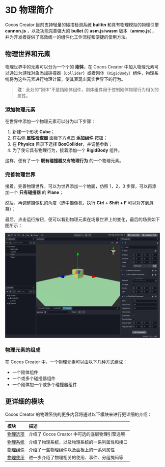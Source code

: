 # 3D 物理简介

Cocos Creator 目前支持轻量的碰撞检测系统 __builtin__ 和具有物理模拟的物理引擎 __cannon.js__ ，以及功能完善强大的 __bullet__ 的 __asm.js__/__wasm__ 版本（__ammo.js__），并为开发者提供了高效统一的组件化工作流程和便捷的使用方法。

## 物理世界和元素

物理世界中的元素可以分为一个个的 **刚体**，在 Cocos Creator 中加入物理元素可以通过为游戏对象添加碰撞器（`Collider`）或者刚体（`RigidBody`）组件，物理系统将为这些元素进行物理计算，使其表现出真实世界下的行为。

> **注**：此处的“刚体”不是指刚体组件，刚体组件用于控制刚体物理行为相关的属性。

### 添加物理元素

在世界中添加一个物理元素可以分为以下步骤：

1. 新建一个形状 __Cube__；
2. 在右侧 __属性检查器__ 面板下方点击 __添加组件__ 按钮；
3. 在 __Physics__ 目录下选择 __BoxCollider__，并调整参数；
4. 为了使它具有物理行为，接着添加一个 __RigidBody__ 组件。

这样，便有了一个 **既有碰撞器又有物理行为** 的一个物理元素。

### 完善物理世界

接着，完善物理世界，可以为世界添加一个地面，仿照 1，2，3 步骤，可以再添加一个 **只有碰撞器** 的 __Plane__；

然后，再调整摄像机的角度（选中摄像机，执行 __Ctrl + Shift + F__ 可以对齐到屏幕）；

最后，点击运行按钮，便可以看到物理元素在场景世界上的变化，最后的场景如下图所示：

![物理世界](img/physics.jpg)

### 物理元素的组成

在 Cocos Creator 中，一个物理元素可以由以下几种方式组成：

- 一个刚体组件
- 一个或多个碰撞器组件
- 一个刚体加一个或多个碰撞器组件

## 更详细的模块

Cocos Creator 的物理系统的更多内容将通过以下模块来进行更详细的介绍：

| 模块 | 描述 |
| :--- | :-- |
| [物理选项](physics-item.md) | 介绍了 Cocos Creator 中可选的底层物理引擎选项 |
| [物理系统](physics-system.md) | 介绍了物理系统，以及物理系统的一系列属性和接口 |
| [物理组件](physics-component.md) | 介绍了一些物理组件以及面板上的一系列属性 |
| [物理使用](physics-use.md) | 进一步介绍了物理相关的使用、事件、分组掩码等 |
